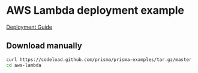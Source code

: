 # AWS Lambda deployment example

[Deployment Guide](https://www.prisma.io/docs/guides/deployment/deploying-to-aws-lambda)

## Download manually

```bash
curl https://codeload.github.com/prisma/prisma-examples/tar.gz/master | tar -xz --strip=2 prisma-examples-master/deployment-platforms/aws-lambda
cd aws-lambda
```
